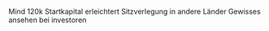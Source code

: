 Mind 120k Startkapital 
erleichtert Sitzverlegung in andere Länder 
Gewisses ansehen bei investoren 